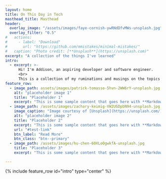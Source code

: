 ```yaml
---
layout: home
title: On This Day in Tech
masthead_title: Masthead
header:
  overlay_image: "/assets/images/faye-cornish-ywRNdDfvMWs-unsplash.jpg"
  overlay_filter: "0.5"
#   actions:
#     - label: "Download"
#       url: "https://github.com/mmistakes/minimal-mistakes/"
#   caption: "Photo credit: [**Unsplash**](https://unsplash.com)"
excerpt: "A collection of the things I've learned"
intro:
  - excerpt: >-
      Hi! I'm Addison, an aspiring developer and software engineer.
      <br>
      This is a collection of my ruminations and musings on the topics I've studied on my journey in tech.
feature_row:
  - image_path: assets/images/patrick-tomasso-5hvn-2WW6rY-unsplash.jpg
    alt: "placeholder image 1"
    title: "Placeholder 1"
    excerpt: "This is some sample content that goes here with **Markdown** formatting."
  - image_path: /assets/images/zachary-keimig-VW2UGDpbN94-unsplash.jpg
    image_caption: "Image courtesy of [Unsplash](https://unsplash.com/)"
    alt: "placeholder image 2"
    title: "Placeholder 2"
    excerpt: "This is some sample content that goes here with **Markdown** formatting."
    url: "#test-link"
    btn_label: "Read More"
    btn_class: "btn--primary"
  - image_path: /assets/images/hu-chen-60XLoOgwkfA-unsplash.jpg
    title: "Placeholder 3"
    excerpt: "This is some sample content that goes here with **Markdown** formatting."

---
```


{% include feature_row id="intro" type="center" %}

<!-- {% include feature_row %} -->
